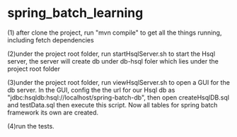 spring_batch_learning
=====================

(1) after clone the project, run "mvn compile" to get all the things running, including fetch dependencies

(2)under the project root folder, run startHsqlServer.sh to start the Hsql server, the server will create db
   under db-hsql foler which lies under the project root folder

(3)under the project root folder, run viewHsqlServer.sh to open a GUI for the db server. In the GUI, config the
   the url for our Hsql db as "jdbc:hsqldb:hsql://localhost/spring-batch-db", then open createHsqlDB.sql and testData.sql then execute this script. Now all tables for spring batch framework its own are created.

(4)run the tests.